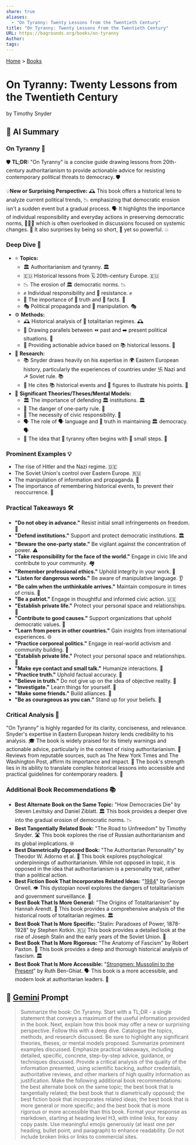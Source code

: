 ```yaml
---
share: true
aliases:
  - "On Tyranny: Twenty Lessons from the Twentieth Century"
title: "On Tyranny: Twenty Lessons from the Twentieth Century"
URL: https://bagrounds.org/books/on-tyranny
Author: 
tags: 
---
```

[Home](../index.md) > [Books](./index.md)  
# On Tyranny: Twenty Lessons from the Twentieth Century  
by Timothy Snyder  
  
## 🤖 AI Summary  
### On Tyranny 📜  
  
🛡️ **TL;DR:** "On Tyranny" is a concise guide drawing lessons from 20th-century authoritarianism to provide actionable advice for resisting contemporary political threats to democracy. 🛡️  
  
💡**New or Surprising Perspective:** 🕰️ This book offers a historical lens to analyze current political trends, 📉 emphasizing that democratic erosion isn't a sudden event but a gradual process. 🗣️ It highlights the importance of individual responsibility and everyday actions in preserving democratic norms, 🧑‍🤝‍🧑 which is often overlooked in discussions focused on systemic changes. 🤯 It also surprises by being so short, 🤏 yet so powerful. 💥  
  
### Deep Dive 🌊  
  
* ⭐ **Topics:**  
    * 🏛️ Authoritarianism and tyranny. 🏛️  
    * 🇪🇺 Historical lessons from 🗓️ 20th-century Europe. 🇪🇺  
    * 📉 The erosion of 🏛️ democratic norms. 📉  
    * ✊ Individual responsibility and 💪 resistance. ✊  
    * 📰 The importance of 🔎 truth and 💯 facts. 📰  
    * 🎭 Political propaganda and 🤥 manipulation. 🎭  
* ⚙️ **Methods:**  
    * 🕰️ Historical analysis of 👿 totalitarian regimes. 🕰️  
    * 🔄 Drawing parallels between ⏪ past and ➡️ present political situations. 🔄  
    * 📝 Providing actionable advice based on 📚 historical lessons. 📝  
* 🔬 **Research:**  
    * 📚 Snyder draws heavily on his expertise in 🌍 Eastern European history, particularly the experiences of countries under 卐 Nazi and ☭ Soviet rule. 📚  
    * 📜 He cites 📚 historical events and 👤 figures to illustrate his points. 📜  
* 🤔 **Significant Theories/Theses/Mental Models:**  
    * 🏛️ The importance of defending 🏛️ institutions. 🏛️  
    * 🛑 The danger of one-party rule. 🛑  
    * 🤝 The necessity of civic responsibility. 🤝  
    * 🗣️ The role of 🗣️ language and 🔎 truth in maintaining 🏛️ democracy. 🗣️  
    * 👣 The idea that 👿 tyranny often begins with 🤏 small steps. 👣  
  
### Prominent Examples 💡  
  
* The rise of Hitler and the Nazi regime. 🇩🇪  
* The Soviet Union's control over Eastern Europe. 🇷🇺  
* The manipulation of information and propaganda. 📢  
* The importance of remembering historical events, to prevent their reoccurrence. 🧠  
  
### Practical Takeaways 🛠️  
  
* **"Do not obey in advance."** Resist initial small infringements on freedom. 🚫  
* **"Defend institutions."** Support and protect democratic institutions. 🏛️  
* **"Beware the one-party state."** Be vigilant against the concentration of power. ⚠️  
* **"Take responsibility for the face of the world."** Engage in civic life and contribute to your community. 🏘️  
* **"Remember professional ethics."** Uphold integrity in your work. 💼  
* **"Listen for dangerous words."** Be aware of manipulative language. 👂  
* **"Be calm when the unthinkable arrives."** Maintain composure in times of crisis. 🧘  
* **"Be a patriot."** Engage in thoughtful and informed civic action. 🇺🇸  
* **"Establish private life."** Protect your personal space and relationships. 🏡  
* **"Contribute to good causes."** Support organizations that uphold democratic values. 🤝  
* **"Learn from peers in other countries."** Gain insights from international experiences. 🌐  
* **"Practice corporeal politics."** Engage in real-world activism and community building. 🚶  
* **"Establish private life."** Protect your personal space and relationships. 🏡  
* **"Make eye contact and small talk."** Humanize interactions. 👀  
* **"Practice truth."** Uphold factual accuracy. 📰  
* **"Believe in truth."** Do not give up on the idea of objective reality. 💯  
* **"Investigate."** Learn things for yourself. 🔎  
* **"Make some friends."** Build alliances. 🤝  
* **"Be as courageous as you can."** Stand up for your beliefs. 🦁  
  
### Critical Analysis 🧐  
  
"On Tyranny" is highly regarded for its clarity, conciseness, and relevance. Snyder's expertise in Eastern European history lends credibility to his analysis. 🎓 The book is widely praised for its timely warnings and actionable advice, particularly in the context of rising authoritarianism. 📰 Reviews from reputable sources, such as The New York Times and The Washington Post, affirm its importance and impact. 💯 The book's strength lies in its ability to translate complex historical lessons into accessible and practical guidelines for contemporary readers. 🧠  
  
### Additional Book Recommendations 📚  
  
* **Best Alternate Book on the Same Topic:** "How Democracies Die" by Steven Levitsky and Daniel Ziblatt. 🏛️ This book provides a deeper dive into the gradual erosion of democratic norms. 📉  
* **Best Tangentially Related Book:** "The Road to Unfreedom" by Timothy Snyder. 🛣️ This book explores the rise of Russian authoritarianism and its global implications. 🌐  
* **Best Diametrically Opposed Book:** "The Authoritarian Personality" by Theodor W. Adorno et al. 🤯 This book explores psychological underpinnings of authoritarianism. While not opposed in topic, it is opposed in the idea that authoritarianism is a personality trait, rather than a political action.  
* **Best Fiction Book That Incorporates Related Ideas:** "[1984](./1984.md)" by George Orwell. 👁️ This dystopian novel explores the dangers of totalitarianism and government surveillance. 🚨  
* **Best Book That Is More General:** "The Origins of Totalitarianism" by Hannah Arendt. 📜 This book provides a comprehensive analysis of the historical roots of totalitarian regimes. 🏛️  
* **Best Book That Is More Specific:** "Stalin: Paradoxes of Power, 1878-1928" by Stephen Kotkin. 🇷🇺 This book provides a detailed look at the rise of Joseph Stalin and the early years of the Soviet Union. 📖  
* **Best Book That Is More Rigorous:** "The Anatomy of Fascism" by Robert Paxton. 🧐 This book provides a deep and thorough historical analysis of fascism. 🏛️  
* **Best Book That Is More Accessible:** "[Strongmen: Mussolini to the Present](./strongmen.md)" by Ruth Ben-Ghiat. 🗣️ This book is a more accessible, and modern look at authoritarian leaders. 👑  
  
## 💬 [Gemini](https://gemini.google.com) Prompt  
> Summarize the book: On Tyranny. Start with a TL;DR - a single statement that conveys a maximum of the useful information provided in the book. Next, explain how this book may offer a new or surprising perspective. Follow this with a deep dive. Catalogue the topics, methods, and research discussed. Be sure to highlight any significant theories, theses, or mental models proposed. Summarize prominent examples discussed. Emphasize practical takeaways, including detailed, specific, concrete, step-by-step advice, guidance, or techniques discussed. Provide a critical analysis of the quality of the information presented, using scientific backing, author credentials, authoritative reviews, and other markers of high quality information as justification. Make the following additional book recommendations: the best alternate book on the same topic; the best book that is tangentially related; the best book that is diametrically opposed; the best fiction book that incorporates related ideas; the best book that is more general or more specific; and the best book that is more rigorous or more accessible than this book. Format your response as markdown, starting at heading level H3, with inline links, for easy copy paste. Use meaningful emojis generously (at least one per heading, bullet point, and paragraph) to enhance readability. Do not include broken links or links to commercial sites.
